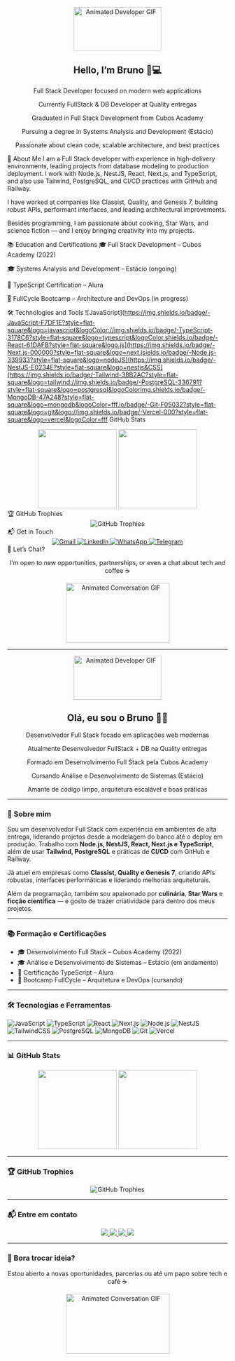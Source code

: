 <div align="center"> <img src="https://user-images.githubusercontent.com/83840795/153504866-6817de29-5a06-4ab0-825d-270cd1b06ac8.gif" height="100" width="200" alt="Animated Developer GIF"> </div> <div align="center"> <h2>Hello, I’m Bruno 👨💻</h2> <p>Full Stack Developer focused on modern web applications</p> <p>Currently FullStack & DB Developer at Quality entregas</p> <p>Graduated in Full Stack Development from Cubos Academy</p> <p>Pursuing a degree in Systems Analysis and Development (Estácio)</p> <p>Passionate about clean code, scalable architecture, and best practices</p> </div>
🚀 About Me
I am a Full Stack developer with experience in high-delivery environments, leading projects from database modeling to production deployment. I work with Node.js, NestJS, React, Next.js, and TypeScript, and also use Tailwind, PostgreSQL, and CI/CD practices with GitHub and Railway.

I have worked at companies like Classist, Quality, and Genesis 7, building robust APIs, performant interfaces, and leading architectural improvements.

Besides programming, I am passionate about cooking, Star Wars, and science fiction — and I enjoy bringing creativity into my projects.

📚 Education and Certifications
🎓 Full Stack Development – Cubos Academy (2022)

🎓 Systems Analysis and Development – Estácio (ongoing)

📜 TypeScript Certification – Alura

📘 FullCycle Bootcamp – Architecture and DevOps (in progress)

🛠️ Technologies and Tools
![JavaScript](https://img.shields.io/badge/-JavaScript-F7DF1E?style=flat-square&logo=javascript&logoColor://img.shields.io/badge/-TypeScript-3178C6?style=flat-square&logo=typescript&logoColor.shields.io/badge/-React-61DAFB?style=flat-square&logo.js](https://img.shields.io/badge/-Next.js-000000?style=flat-square&logo=next.jsields.io/badge/-Node.js-339933?style=flat-square&logo=nodeJS](https://img.shields.io/badge/-NestJS-E0234E?style=flat-square&logo=nestjs&CSS](https://img.shields.io/badge/-Tailwind-38B2AC?style=flat-square&logo=tailwind://img.shields.io/badge/-PostgreSQL-336791?style=flat-square&logo=postgresql&logoColorimg.shields.io/badge/-MongoDB-47A248?style=flat-square&logo=mongodb&logoColor=fff.io/badge/-Git-F05032?style=flat-square&logo=git&logo://img.shields.io/badge/-Vercel-000?style=flat-square&logo=vercel&logoColor=fff GitHub Stats

<div align="center"> <img height="180em" src="https://github-readme-stats-sigma-five.vercel.app/api?username=Lt-lopes1994&show_icons=true&theme=dark&include_all_commits=true&count_private=true"/> <img height="180em" src="https://github-readme-stats-sigma-five.vercel.app/api/top-langs/?username=Lt-lopes1994&layout=compact&langs_count=7&theme=dark"/> </div>
🏆 GitHub Trophies
<div align="center"> <img src="https://github-profile-trophy.vercel.app/?username=Lt-lopes1994&theme=discord&no-frame=false&no-bg=false&margin-w=4" alt="GitHub Trophies"> </div>
📬 Get in Touch
<div align="center"> <a href="mailto:brunomantovanlopes@gmail.com" target="_blank"> <img src="https://img.shields.io/badge/-Gmail-%23333?style=for-the-badge&logo=gmail&logoColor=white" alt="Gmail"> </a> <a href="https://www.linkedin.com/in/brunomantovanlopes/" target="_blank"> <img src="https://img.shields.io/badge/-LinkedIn-%230077B5?style=for-the-badge&logo=linkedin&logoColor=white" alt="LinkedIn"> </a> <a href="https://wa.me/5519988319510" target="_blank"> <img src="https://img.shields.io/badge/-WhatsApp-%230B5?style=for-the-badge&logo=whatsapp&logoColor=white" alt="WhatsApp"> </a> <a href="https://t.me/Bruno_mantovan_lopes" target="_blank"> <img src="https://img.shields.io/badge/-Telegram-%230077B5?style=for-the-badge&logo=telegram&logoColor=white" alt="Telegram"> </a> </div>
💬 Let’s Chat?
<div align="center"> <p>I'm open to new opportunities, partnerships, or even a chat about tech and coffee ☕</p> <img src="https://user-images.githubusercontent.com/83840795/153515365-78432579-3ffb-4ab2-8dcd-072609b96ea8.gif" height="137" width="237" alt="Animated Conversation GIF"> </div>


-----------------------------------------------------------------------------------------------

<div align="center">
  <img src="https://user-images.githubusercontent.com/83840795/153504866-6817de29-5a06-4ab0-825d-270cd1b06ac8.gif" height="100" width="200" alt="Animated Developer GIF">
</div>

<div align="center">
  <h2>Olá, eu sou o Bruno 👨‍💻</h2>
  <p>Desenvolvedor Full Stack focado em aplicações web modernas</p>
  <p>Atualmente Desenvolvedor FullStack + DB na Quality entregas</p>
  <p>Formado em Desenvolvimento Full Stack pela Cubos Academy</p>
  <p>Cursando Análise e Desenvolvimento de Sistemas (Estácio)</p>
  <p>Amante de código limpo, arquitetura escalável e boas práticas</p>
</div>

---

### 🚀 Sobre mim

Sou um desenvolvedor Full Stack com experiência em ambientes de alta entrega, liderando projetos desde a modelagem do banco até o deploy em produção. Trabalho com **Node.js, NestJS, React, Next.js e TypeScript**, além de usar **Tailwind, PostgreSQL** e práticas de **CI/CD** com GitHub e Railway.

Já atuei em empresas como **Classist, Quality e Genesis 7**, criando APIs robustas, interfaces performáticas e liderando melhorias arquiteturais.

Além da programação, também sou apaixonado por **culinária**, **Star Wars** e **ficção científica** — e gosto de trazer criatividade para dentro dos meus projetos.

---

### 📚 Formação e Certificações

- 🎓 Desenvolvimento Full Stack – Cubos Academy (2022)
- 🎓 Análise e Desenvolvimento de Sistemas – Estácio (em andamento)
- 📜 Certificação TypeScript – Alura
- 📘 Bootcamp FullCycle – Arquitetura e DevOps (cursando)

---

### 🛠️ Tecnologias e Ferramentas

![JavaScript](https://img.shields.io/badge/-JavaScript-F7DF1E?style=flat-square&logo=javascript&logoColor=000)
![TypeScript](https://img.shields.io/badge/-TypeScript-3178C6?style=flat-square&logo=typescript&logoColor=fff)
![React](https://img.shields.io/badge/-React-61DAFB?style=flat-square&logo=react&logoColor=000)
![Next.js](https://img.shields.io/badge/-Next.js-000000?style=flat-square&logo=next.js)
![Node.js](https://img.shields.io/badge/-Node.js-339933?style=flat-square&logo=node.js&logoColor=fff)
![NestJS](https://img.shields.io/badge/-NestJS-E0234E?style=flat-square&logo=nestjs&logoColor=fff)
![TailwindCSS](https://img.shields.io/badge/-Tailwind-38B2AC?style=flat-square&logo=tailwind-css)
![PostgreSQL](https://img.shields.io/badge/-PostgreSQL-336791?style=flat-square&logo=postgresql&logoColor=fff)
![MongoDB](https://img.shields.io/badge/-MongoDB-47A248?style=flat-square&logo=mongodb&logoColor=fff)
![Git](https://img.shields.io/badge/-Git-F05032?style=flat-square&logo=git&logoColor=fff)
![Vercel](https://img.shields.io/badge/-Vercel-000?style=flat-square&logo=vercel&logoColor=fff)

---

### 📊 GitHub Stats

<div align="center">
  <img height="180em" src="https://github-readme-stats-sigma-five.vercel.app/api?username=Lt-lopes1994&show_icons=true&theme=dark&include_all_commits=true&count_private=true"/>
  <img height="180em" src="https://github-readme-stats-sigma-five.vercel.app/api/top-langs/?username=Lt-lopes1994&layout=compact&langs_count=7&theme=dark"/>
</div>

---

### 🏆 GitHub Trophies

<div align="center">
  <img src="https://github-profile-trophy.vercel.app/?username=Lt-lopes1994&theme=discord&no-frame=false&no-bg=false&margin-w=4" alt="GitHub Trophies">
</div>

---

### 📬 Entre em contato

<div align="center">
  <a href="mailto:brunomantovanlopes@gmail.com">
    <img src="https://img.shields.io/badge/-Gmail-%23333?style=for-the-badge&logo=gmail&logoColor=white" target="_blank">
  </a>
  <a href="https://www.linkedin.com/in/brunomantovanlopes/" target="_blank">
    <img src="https://img.shields.io/badge/-LinkedIn-%230077B5?style=for-the-badge&logo=linkedin&logoColor=white" target="_blank">
  </a>
  <a href="https://wa.me/5519988319510" target="_blank">
    <img src="https://img.shields.io/badge/-WhatsApp-%200B5?style=for-the-badge&logo=whatsapp&logoColor=white" target="_blank">
  </a>
  <a href="https://t.me/Bruno_mantovan_lopes" target="_blank">
    <img src="https://img.shields.io/badge/-Telegram-%230077B5?style=for-the-badge&logo=telegram&logoColor=white" target="_blank">
  </a>
</div>

---

### 💬 Bora trocar ideia?

<div align="center">
  <p>Estou aberto a novas oportunidades, parcerias ou até um papo sobre tech e café ☕</p>
  <img src="https://user-images.githubusercontent.com/83840795/153515365-78432579-3ffb-4ab2-8dcd-072609b96ea8.gif" height="137" width="237" alt="Animated Conversation GIF">
</div>


